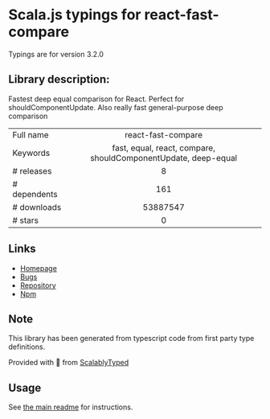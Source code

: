 
# Scala.js typings for react-fast-compare

Typings are for version 3.2.0

## Library description:
Fastest deep equal comparison for React. Perfect for shouldComponentUpdate. Also really fast general-purpose deep comparison

|                    |                 |
| ------------------ | :-------------: |
| Full name          | react-fast-compare |
| Keywords           | fast, equal, react, compare, shouldComponentUpdate, deep-equal |
| # releases         | 8 |
| # dependents       | 161 |
| # downloads        | 53887547 |
| # stars            | 0 |

## Links
- [Homepage](https://github.com/FormidableLabs/react-fast-compare)
- [Bugs](https://github.com/FormidableLabs/react-fast-compare/issues)
- [Repository](https://github.com/FormidableLabs/react-fast-compare)
- [Npm](https://www.npmjs.com/package/react-fast-compare)
    


## Note
This library has been generated from typescript code from first party type definitions.

Provided with :purple_heart: from [ScalablyTyped](https://github.com/oyvindberg/ScalablyTyped)

## Usage
See [the main readme](../../readme.md) for instructions.


